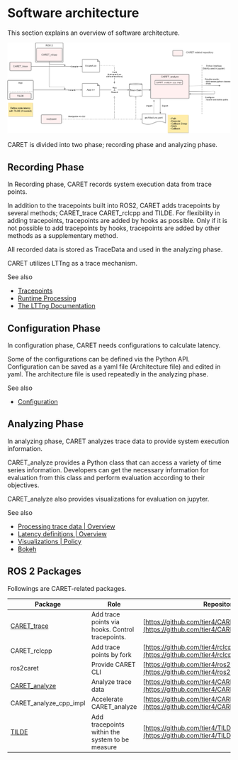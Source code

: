 # Software architecture

This section explains an overview of software architecture.

![architecture](../../imgs/architecture.drawio.png)

CARET is divided into two phase; recording phase and analyzing phase.

## Recording Phase

In Recording phase, CARET records system execution data from trace points.

In addition to the tracepoints built into ROS2, CARET adds tracepoints by several methods; CARET_trace CARET_rclcpp and TILDE.
For flexibility in adding tracepoints, tracepoints are added by hooks as possible.
Only if it is not possible to add tracepoints by hooks, tracepoints are added by other methods as a supplementary method.

All recorded data is stored as TraceData and used in the analyzing phase.

CARET utilizes LTTng as a trace mechanism.

See also

- [Tracepoints](../trace_points)
- [Runtime Processing](../runtime_processing)
- [The LTTng Documentation](https://lttng.org/docs/)

## Configuration Phase

In configuration phase, CARET needs configurations to calculate latency.

Some of the configurations can be defined via the Python API.
Configuration can be saved as a yaml file (Architecture file) and edited in yaml.
The architecture file is used repeatedly in the analyzing phase.

See also

- [Configuration](../configuration/)

## Analyzing Phase

In analyzing phase, CARET analyzes trace data to provide system execution information.

CARET_analyze provides a Python class that can access a variety of time series information.
Developers can get the necessary information for evaluation from this class and perform evaluation according to their objectives.

CARET_analyze also provides visualizations for evaluation on jupyter.

See also

- [Processing trace data | Overview](../processing_trace_data)
- [Latency definitions | Overview](../latency_definitions)
- [Visualizations | Policy](../visualizations)
- [Bokeh](https://docs.bokeh.org/)

## ROS 2 Packages

Followings are CARET-related packages.

| Package                             | Role                                             | Repository                                                                                           |
| ----------------------------------- | ------------------------------------------------ | ---------------------------------------------------------------------------------------------------- |
| [CARET_trace](./caret_trace.md)     | Add trace points via hooks. Control tracepoints. | [https://github.com/tier4/CARET_trace/](https://github.com/tier4/CARET_trace/)                       |
| CARET_rclcpp                        | Add trace points by fork                         | [https://github.com/tier4/rclcpp](https://github.com/tier4/rclcpp)                                   |
| ros2caret                           | Provide CARET CLI                                | [https://github.com/tier4/ros2caret/](https://github.com/tier4/ros2caret/)                           |
| [CARET_analyze](./caret_analyze.md) | Analyze trace data                               | [https://github.com/tier4/CARET_analyze/](https://github.com/tier4/CARET_analyze/)                   |
| CARET_analyze_cpp_impl              | Accelerate CARET_analyze                         | [https://github.com/tier4/CARET_analyze_cpp_impl/](https://github.com/tier4/CARET_analyze_cpp_impl/) |
| [TILDE](./tilde.md)                 | Add tracepoints within the system to be measure  | [https://github.com/tier4/TILDE](https://github.com/tier4/TILDE)                                     |
